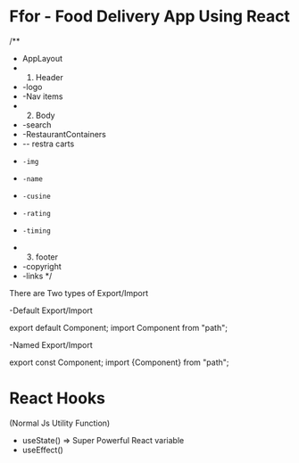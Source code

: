 # Ffor - Food Delivery App Using React

/**
 * AppLayout
 * 1. Header
 * -logo
 * -Nav items
 * 2. Body 
 * -search
 * -RestaurantContainers
 *   -- restra carts
 *     -img
 *     -name
 *     -cusine
 *     -rating
 *     -timing
 * 3. footer 
 * -copyright 
 * -links
 */

 

 There are Two types of Export/Import


 -Default Export/Import

 export default Component;
 import Component from "path";


 -Named Export/Import

 export const Component;
 import {Component} from "path";




# React Hooks 
(Normal Js Utility Function)
  - useState() => Super Powerful React variable
  - useEffect()
